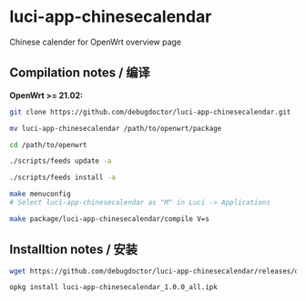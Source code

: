 luci-app-chinesecalendar
===
Chinese calender for OpenWrt overview page

Compilation notes / 编译
---
**OpenWrt >= 21.02:**

```bash
git clone https://github.com/debugdoctor/luci-app-chinesecalendar.git

mv luci-app-chinesecalendar /path/to/openwrt/package

cd /path/to/openwrt

./scripts/feeds update -a

./scripts/feeds install -a

make menuconfig
# Select luci-app-chinesecalendar as "M" in Luci -> Applications 

make package/luci-app-chinesecalendar/compile V=s
```

Installtion notes / 安装
---

```bash
wget https://github.com/debugdoctor/luci-app-chinesecalendar/releases/download/v1.0.0/luci-app-chinesecalendar_1.0.0_all.ipk

opkg install luci-app-chinesecalendar_1.0.0_all.ipk
```